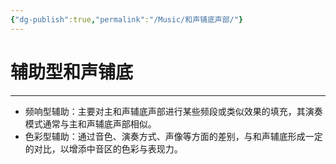 ```yaml
---
{"dg-publish":true,"permalink":"/Music/和声铺底声部/"}
---
```


# 辅助型和声铺底
---
- 频响型辅助：主要对主和声辅底声部进行某些频段或类似效果的填充，其演奏模式通常与主和声辅底声部相似。
- 色彩型辅助：通过音色、演奏方式、声像等方面的差别，与和声辅底形成一定的对比，以增添中音区的色彩与表现力。
